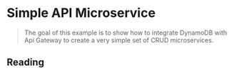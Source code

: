 # Simple API Microservice

> The goal of this example is to show how to integrate DynamoDB with Api Gateway to create a very simple set of CRUD microservices.

## Reading
